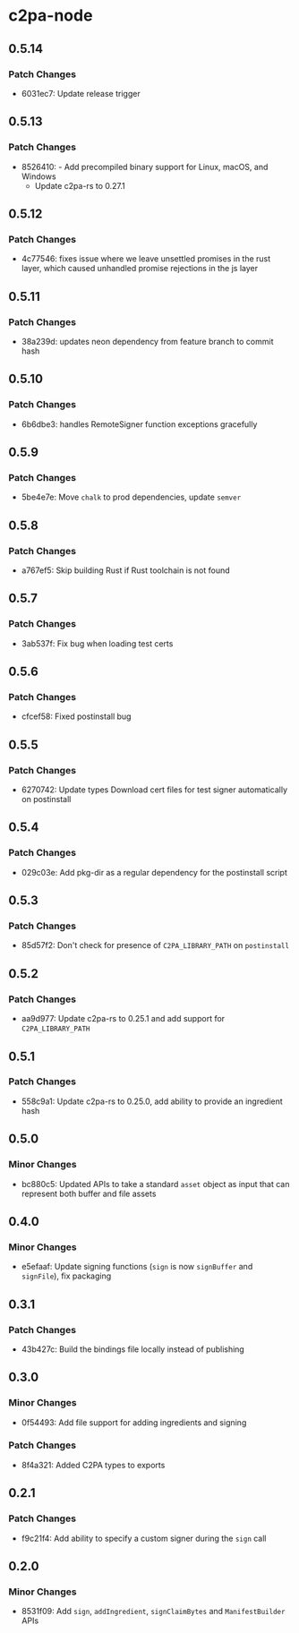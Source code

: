 # c2pa-node

## 0.5.14

### Patch Changes

- 6031ec7: Update release trigger

## 0.5.13

### Patch Changes

- 8526410: - Add precompiled binary support for Linux, macOS, and Windows
  - Update c2pa-rs to 0.27.1

## 0.5.12

### Patch Changes

- 4c77546: fixes issue where we leave unsettled promises in the rust layer, which caused unhandled promise rejections in the js layer

## 0.5.11

### Patch Changes

- 38a239d: updates neon dependency from feature branch to commit hash

## 0.5.10

### Patch Changes

- 6b6dbe3: handles RemoteSigner function exceptions gracefully

## 0.5.9

### Patch Changes

- 5be4e7e: Move `chalk` to prod dependencies, update `semver`

## 0.5.8

### Patch Changes

- a767ef5: Skip building Rust if Rust toolchain is not found

## 0.5.7

### Patch Changes

- 3ab537f: Fix bug when loading test certs

## 0.5.6

### Patch Changes

- cfcef58: Fixed postinstall bug

## 0.5.5

### Patch Changes

- 6270742: Update types
  Download cert files for test signer automatically on postinstall

## 0.5.4

### Patch Changes

- 029c03e: Add pkg-dir as a regular dependency for the postinstall script

## 0.5.3

### Patch Changes

- 85d57f2: Don't check for presence of `C2PA_LIBRARY_PATH` on `postinstall`

## 0.5.2

### Patch Changes

- aa9d977: Update c2pa-rs to 0.25.1 and add support for `C2PA_LIBRARY_PATH`

## 0.5.1

### Patch Changes

- 558c9a1: Update c2pa-rs to 0.25.0, add ability to provide an ingredient hash

## 0.5.0

### Minor Changes

- bc880c5: Updated APIs to take a standard `asset` object as input that can represent both buffer and file assets

## 0.4.0

### Minor Changes

- e5efaaf: Update signing functions (`sign` is now `signBuffer` and `signFile`), fix packaging

## 0.3.1

### Patch Changes

- 43b427c: Build the bindings file locally instead of publishing

## 0.3.0

### Minor Changes

- 0f54493: Add file support for adding ingredients and signing

### Patch Changes

- 8f4a321: Added C2PA types to exports

## 0.2.1

### Patch Changes

- f9c21f4: Add ability to specify a custom signer during the `sign` call

## 0.2.0

### Minor Changes

- 8531f09: Add `sign`, `addIngredient`, `signClaimBytes` and `ManifestBuilder` APIs
